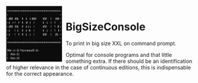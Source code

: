 <img width="150" height="150" align="left" style="float: left; margin: 0 10px 0 0;" alt="MS-DOS logo" src="https://github.com/Gesichtseintopf/BigSizeConsole/blob/main/Screenshot%202023-04-24%20105102.png">   

# BigSizeConsole
To print in big size XXL on command prompt.




Optimal for console programs and that little something extra. If there should be an identification of higher relevance in the case of continuous editions, this is indispensable for the correct appearance.
